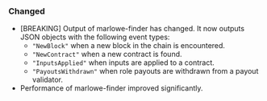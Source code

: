 ### Changed

- [BREAKING] Output of marlowe-finder has changed. It now outputs JSON objects with the following event types:
  - `"NewBlock"` when a new block in the chain is encountered.
  - `"NewContract"` when a new contract is found.
  - `"InputsApplied"` when inputs are applied to a contract.
  - `"PayoutsWithdrawn"` when role payouts are withdrawn from a payout validator.
- Performance of marlowe-finder improved significantly.
